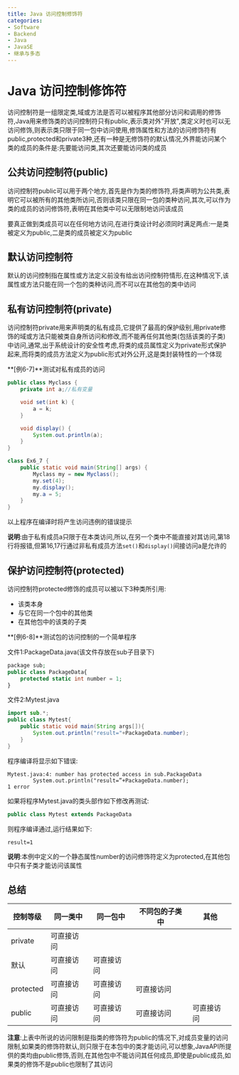 ```yaml
---
title: Java 访问控制修饰符
categories:
- Software
- Backend
- Java
- JavaSE
- 继承与多态
---
```

# Java 访问控制修饰符

访问控制符是一组限定类,域或方法是否可以被程序其他部分访问和调用的修饰符,Java用来修饰类的访问控制符只有public,表示类对外"开放",类定义时也可以无访问修饰,则表示类只限于同一包中访问使用,修饰属性和方法的访问修饰符有public,protected和private3种,还有一种是无修饰符的默认情况,外界能访问某个类的成员的条件是:先要能访问类,其次还要能访问类的成员

## 公共访问控制符(public)

访问控制符public可以用于两个地方,首先是作为类的修饰符,将类声明为公共类,表明它可以被所有的其他类所访问,否则该类只限在同一包的类种访问,其次,可以作为类的成员的访问修饰符,表明在其他类中可以无限制地访问该成员

要真正做到类成员可以在任何地方访问,在进行类设计时必须同时满足两点:一是类被定义为public,二是类的成员被定义为public

## 默认访问控制符

默认的访问控制指在属性或方法定义前没有给出访问控制符情形,在这种情况下,该属性或方法只能在同一个包的类种访问,而不可以在其他包的类中访问

## 私有访问控制符(private)

访问控制符private用来声明类的私有成员,它提供了最高的保护级别,用private修饰的域或方法只能被类自身所访问和修改,而不能再任何其他类(包括该类的子类)中访问,通常,出于系统设计的安全性考虑,将类的成员属性定义为private形式保护起来,而将类的成员方法定义为public形式对外公开,这是类封装特性的一个体现

**[例6-7]**测试对私有成员的访问

```java
public class Myclass {
    private int a;//私有变量

    void set(int k) {
        a = k;
    }

    void display() {
        System.out.println(a);
    }
}

class Ex6_7 {
    public static void main(String[] args) {
        Myclass my = new Myclass();
        my.set(4);
        my.display();
        my.a = 5;
    }
}
```

以上程序在编译时将产生访问违例的错误提示

**说明**:由于私有成员a只限于在本类访问,所以,在另一个类中不能直接对其访问,第18行将报错,但第16,17行通过非私有成员方法`set()`和`display()`间接访问a是允许的

## 保护访问控制符(protected)

访问控制符protected修饰的成员可以被以下3种类所引用:

- 该类本身
- 与它在同一个包中的其他类
- 在其他包中的该类的子类

**[例6-8]**测试包的访问控制的一个简单程序

文件1:PackageData.java(该文件存放在sub子目录下)

```php
package sub;
public class PackageData{
    protected static int number = 1;
}
```

文件2:Mytest.java

```java
import sub.*;
public class Mytest{
    public static void main(String args[]){
        System.out.println("result="+PackageData.number);
    }
}
```

程序编译将显示如下错误:

```shell
Mytest.java:4: number has protected access in sub.PackageData
		System.out.println("result=”+PackageData.number);
1 error
```

如果将程序Mytest.java的类头部作如下修改再测试:

```java
public class Mytest extends PackageData
```

则程序编译通过,运行结果如下:

```
result=1
```

**说明**:本例中定义的一个静态属性number的访问修饰符定义为protected,在其他包中只有子类才能访问该属性

## 总结

| 控制等级  | 同一类中   | 同一包中   | 不同包的子类中 | 其他       |
| --------- | ---------- | ---------- | -------------- | ---------- |
| private   | 可直接访问 |            |                |            |
| 默认      | 可直接访问 | 可直接访问 |                |            |
| protected | 可直接访问 | 可直接访问 | 可直接访问     |            |
| public    | 可直接访问 | 可直接访问 | 可直接访问     | 可直接访问 |

**注意**:上表中所说的访问限制是指类的修饰符为public的情况下,对成员变量的访问限制,如果类的修饰符默认,则只限于在本包中的类才能访问,可以想象,JavaAPI所提供的类均由public修饰,否则,在其他包中不能访问其任何成员,即使是public成员,如果类的修饰不是public也限制了其访问